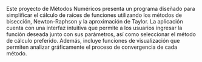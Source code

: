 Este proyecto de Métodos Numéricos presenta un programa diseñado para simplificar el cálculo de raíces de funciones utilizando los métodos de bisección, Newton-Raphson y la aproximación de Taylor.
La aplicación cuenta con una interfaz intuitiva que permite a los usuarios ingresar la función deseada junto con sus parámetros, así como seleccionar el método de cálculo preferido. Además, incluye funciones de visualización que permiten analizar gráficamente el proceso de convergencia de cada método. 
